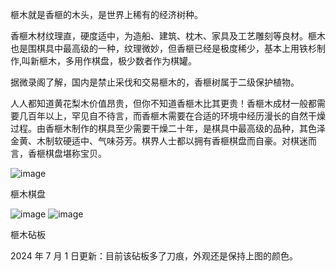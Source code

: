 榧木就是香榧的木头，是世界上稀有的经济树种。

 

香榧木材纹理直，硬度适中，为造船、建筑、枕木、家具及工艺雕刻等良材。榧木也是围棋具中最高级的一种，纹理微妙，但香榧已经是极度稀少，基本上用铁杉制作,叫新榧木，多用作棋盘，极少数者作为棋罐。

 

据微录阁了解，国内是禁止采伐和交易榧木的，香榧树属于二级保护植物。

 

人人都知道黄花梨木价值昂贵，但你不知道香榧木比其更贵！香榧木成材一般都需要几百年以上，罕见自不待言，而香榧木需要在合适的环境中经历漫长的自然干燥过程。由香榧木制作的棋具至少需要干燥二十年，是棋具中最高级的品种，其色泽金黄、木制软硬适中、气味芬芳。棋界人士都以拥有香榧棋盘而自豪。对棋迷而言，香榧棋盘堪称宝贝。

 
![image](https://github.com/jdzj/ji/assets/2352309/97bc84a4-29e7-400f-a263-59a8aff48edb)



榧木棋盘

 
![image](https://github.com/jdzj/ji/assets/2352309/958e12b6-b345-40e9-b4a4-19e1e95a5dd1)
![image](https://github.com/jdzj/ji/assets/2352309/44b8fae2-eaed-404e-8515-b68ffd262f71)



榧木砧板

2024 年 7 月 1 日更新：目前该砧板多了刀痕，外观还是保持上图的颜色。
<!-- ##{"timestamp":1667479988}## -->
